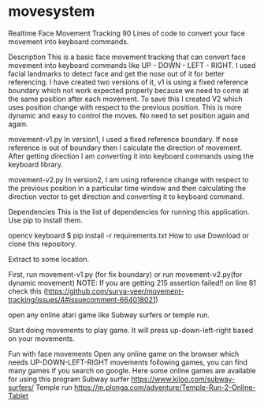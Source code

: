 # movesystem
Realtime Face Movement Tracking 
90 Lines of code to convert your face movement into keyboard commands.

Description
This is a basic face movement tracking that can convert face movement into keyboard commands like UP - DOWN - LEFT - RIGHT. I used facial landmarks to detect face and get the nose out of it for better referencing. I have created two versions of it, v1 is using a fixed reference boundary which not work expected properly because we need to come at the same position after each movement. To save this I created V2 which uses position change with respect to the previous position. This is more dynamic and easy to control the moves. No need to set position again and again.

movement-v1.py
In version1, I used a fixed reference boundary. If nose reference is out of boundary then I calculate the direction of movement. After getting direction I am converting it into keyboard commands using the keyboard library.

movement-v2.py
In version2, I am using reference change with respect to the previous position in a particular time window and then calculating the direction vector to get direction and converting it to keyboard command.

Dependencies
This is the list of dependencies for running this application. Use pip to install them.

opencv
keyboard
$ pip install -r requirements.txt
How to use
Download or clone this repository.

Extract to some location.

First, run movement-v1.py (for fix boundary) or run movement-v2.py(for dynamic movement)
NOTE: If you are getting 215 assertion failed!! on line 81 check this (https://github.com/surya-veer/movement-tracking/issues/4#issuecomment-664018021)

open any online atari game like Subway surfers or temple run.

Start doing movements to play game. It will press up-down-left-right based on your movements.

Fun with face movements
Open any online game on the browser which needs UP-DOWN-LEFT-RIGHT movements following games, you can find many games if you search on google.
Here some online games are available for using this program
Subway surfer https://www.kiloo.com/subway-surfers/
Temple run https://m.plonga.com/adventure/Temple-Run-2-Online-Tablet
